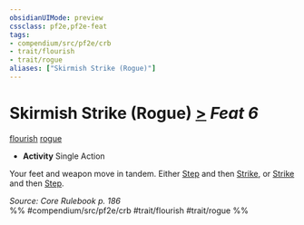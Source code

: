 ```yaml
---
obsidianUIMode: preview
cssclass: pf2e,pf2e-feat
tags:
- compendium/src/pf2e/crb
- trait/flourish
- trait/rogue
aliases: ["Skirmish Strike (Rogue)"]
---
```

# Skirmish Strike (Rogue)  [>](rules/core-rulebook/chapter-9-playing-the-game.md#Actions "Single Action") *Feat 6*  
[flourish](rules/traits/flourish.md)  [rogue](rules/traits/rogue.md)  

- **Activity** Single Action

Your feet and weapon move in tandem. Either [Step](rules/actions/step.md) and then [Strike](rules/actions/strike.md), or [Strike](rules/actions/strike.md) and then [Step](rules/actions/step.md).

*Source: Core Rulebook p. 186*  
%% #compendium/src/pf2e/crb #trait/flourish #trait/rogue %%